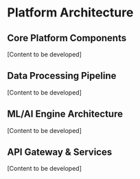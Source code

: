 # Platform Architecture

<!-- Guiding prompts - remove when drafting:
• Describe overall AI platform architecture and technology stack
• Detail core components: data ingestion, processing, ML pipeline, APIs
• Explain scalability and performance considerations
• Address microservices architecture and containerization
• Include cloud-native design patterns and deployment strategy
• Reference platform architecture diagram
-->

## Core Platform Components

[Content to be developed]

## Data Processing Pipeline

[Content to be developed]

## ML/AI Engine Architecture

[Content to be developed]

## API Gateway & Services

[Content to be developed]

<!-- Content development notes:
• Target: 600 words
• Priority: HIGH
• Next: Detail technology stack and component interactions
• Consider: EARTH's specific AI/data processing requirements
-->